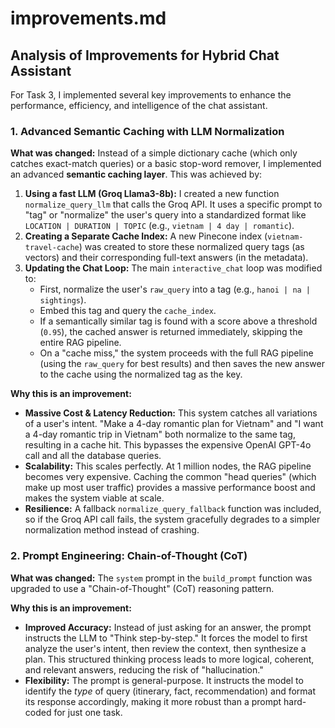 # improvements.md

## Analysis of Improvements for Hybrid Chat Assistant

For Task 3, I implemented several key improvements to enhance the performance, efficiency, and intelligence of the chat assistant.

### 1. Advanced Semantic Caching with LLM Normalization

**What was changed:**
Instead of a simple dictionary cache (which only catches exact-match queries) or a basic stop-word remover, I implemented an advanced **semantic caching layer**. This was achieved by:

1.  **Using a fast LLM (Groq Llama3-8b):** I created a new function `normalize_query_llm` that calls the Groq API. It uses a specific prompt to "tag" or "normalize" the user's query into a standardized format like `LOCATION | DURATION | TOPIC` (e.g., `vietnam | 4 day | romantic`).
2.  **Creating a Separate Cache Index:** A new Pinecone index (`vietnam-travel-cache`) was created to store these normalized query tags (as vectors) and their corresponding full-text answers (in the metadata).
3.  **Updating the Chat Loop:** The main `interactive_chat` loop was modified to:
    - First, normalize the user's `raw_query` into a tag (e.g., `hanoi | na | sightings`).
    - Embed this tag and query the `cache_index`.
    - If a semantically similar tag is found with a score above a threshold (`0.95`), the cached answer is returned immediately, skipping the entire RAG pipeline.
    - On a "cache miss," the system proceeds with the full RAG pipeline (using the `raw_query` for best results) and then saves the new answer to the cache using the normalized tag as the key.

**Why this is an improvement:**

- **Massive Cost & Latency Reduction:** This system catches all variations of a user's intent. "Make a 4-day romantic plan for Vietnam" and "I want a 4-day romantic trip in Vietnam" both normalize to the same tag, resulting in a cache hit. This bypasses the expensive OpenAI GPT-4o call and all the database queries.
- **Scalability:** This scales perfectly. At 1 million nodes, the RAG pipeline becomes very expensive. Caching the common "head queries" (which make up most user traffic) provides a massive performance boost and makes the system viable at scale.
- **Resilience:** A fallback `normalize_query_fallback` function was included, so if the Groq API call fails, the system gracefully degrades to a simpler normalization method instead of crashing.

### 2. Prompt Engineering: Chain-of-Thought (CoT)

**What was changed:**
The `system` prompt in the `build_prompt` function was upgraded to use a "Chain-of-Thought" (CoT) reasoning pattern.

**Why this is an improvement:**

- **Improved Accuracy:** Instead of just asking for an answer, the prompt instructs the LLM to "Think step-by-step." It forces the model to first analyze the user's intent, then review the context, then synthesize a plan. This structured thinking process leads to more logical, coherent, and relevant answers, reducing the risk of "hallucination."
- **Flexibility:** The prompt is general-purpose. It instructs the model to identify the _type_ of query (itinerary, fact, recommendation) and format its response accordingly, making it more robust than a prompt hard-coded for just one task.
